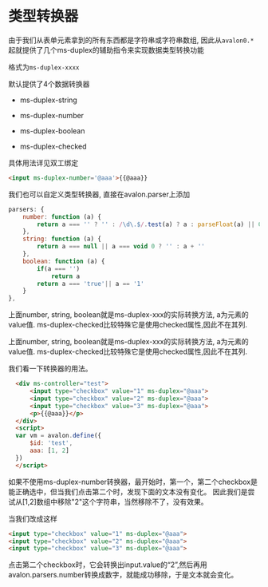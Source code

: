 # 类型转换器

由于我们从表单元素拿到的所有东西都是字符串或字符串数组, 因此从`avalon0.*`起就提供了几个ms-duplex的辅助指令来实现数据类型转换功能

格式为`ms-duplex-xxxx`

默认提供了4个数据转换器

* ms-duplex-string

* ms-duplex-number

* ms-duplex-boolean

* ms-duplex-checked


具体用法详见双工绑定

```html
<input ms-duplex-number='@aaa'>{{@aaa}}
```         
我们也可以自定义类型转换器, 直接在avalon.parser上添加
```javascript
parsers: {
    number: function (a) {
        return a === '' ? '' : /\d\.$/.test(a) ? a : parseFloat(a) || 0
    },
    string: function (a) {
        return a === null || a === void 0 ? '' : a + ''
    },
    boolean: function (a) {
        if(a === '')
            return a
        return a === 'true'|| a == '1'
    }
},
```         
上面number, string, boolean就是ms-duplex-xxx的实际转换方法, a为元素的value值. ms-duplex-checked比较特殊它是使用checked属性,因此不在其列.



上面number, string, boolean就是ms-duplex-xxx的实际转换方法, a为元素的value值. ms-duplex-checked比较特殊它是使用checked属性,因此不在其列.

我们看一下转换器的用法。
```html
  <div ms-controller="test">
      <input type="checkbox" value="1" ms-duplex="@aaa">
      <input type="checkbox" value="2" ms-duplex="@aaa">
      <input type="checkbox" value="3" ms-duplex="@aaa">
      <p>{{@aaa}}</p>
  </div>
  <script>
  var vm = avalon.define({
      $id: 'test',
      aaa: [1, 2]
  })
  </script>
```
如果不使用ms-duplex-number转换器，最开始时，第一个，第二个checkbox是能正确选中，但当我们点击第二个时，发现下面的文本没有变化。 因此我们是尝试从[1,2]数组中移除"2"这个字符串，当然移除不了，没有效果。

当我们改成这样
```html
<input type="checkbox" value="1" ms-duplex="@aaa">
<input type="checkbox" value="2" ms-duplex="@aaa">
<input type="checkbox" value="3" ms-duplex="@aaa">
```
点击第二个checkbox时，它会转换出input.value的“2”,然后再用avalon.parsers.number转换成数字，就能成功移除，于是文本就会变化。
